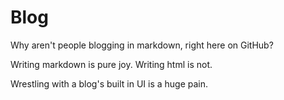 # Blog

Why aren't people blogging in markdown, right here on GitHub?

Writing markdown is pure joy. Writing html is not.

Wrestling with a blog's built in UI is a huge pain.
